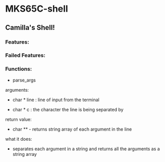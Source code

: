 # MKS65C-shell
## Camilla's Shell!
### Features:

### Failed Features:
### Functions:
* parse_args

arguments:

  * char * line : line of input from the terminal

  * char * c    : the character the line is being separated by

 return value:
 
  * char ** - returns string array of each argument in the line
   
 what it does:
 
  * separates each argument in a string and returns all the arguments as a string array
